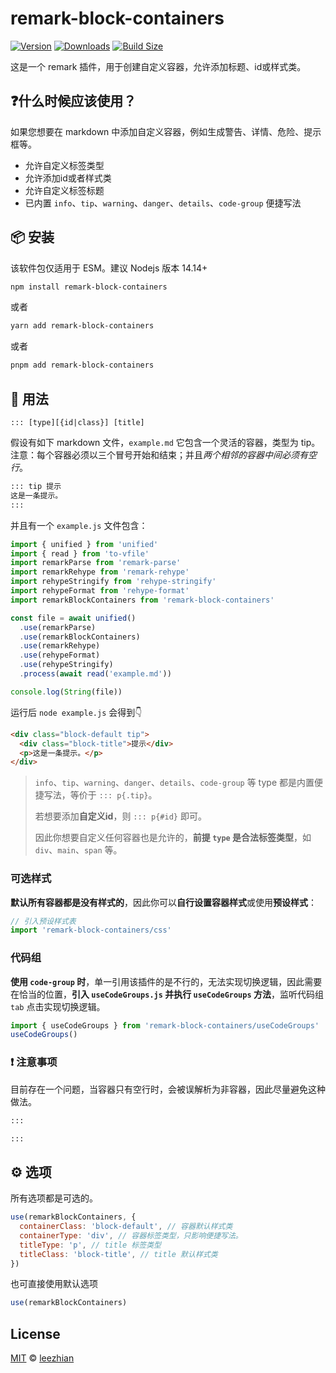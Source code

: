 # remark-block-containers

[![Version](https://img.shields.io/npm/v/remark-block-containers?style=flat&colorA=000000&colorB=000000)](https://www.npmjs.com/package/remark-block-containers)
[![Downloads](https://img.shields.io/npm/dt/remark-block-containers.svg?style=flat&colorA=000000&colorB=000000)](https://www.npmjs.com/package/remark-block-containers)
[![Build Size](https://img.shields.io/bundlephobia/minzip/remark-block-containers?label=bundle%20size&style=flat&colorA=000000&colorB=000000)](https://bundlephobia.com/result?p=remark-block-containers)


这是一个 remark 插件，用于创建自定义容器，允许添加标题、id或样式类。

## ❓什么时候应该使用？

如果您想要在 markdown 中添加自定义容器，例如生成警告、详情、危险、提示框等。

- 允许自定义标签类型
- 允许添加id或者样式类
- 允许自定义标签标题
- 已内置 `info`、`tip`、`warning`、`danger`、`details`、`code-group` 便捷写法

## 📦 安装

该软件包仅适用于 ESM。建议 Nodejs 版本 14.14+

```bash
npm install remark-block-containers
```
或者
```bash
yarn add remark-block-containers
```
或者
```bash
pnpm add remark-block-containers
```

## 📄 用法

`::: [type][{id|class}] [title]`

假设有如下 markdown 文件，`example.md` 它包含一个灵活的容器，类型为 tip。
注意：每个容器必须以三个冒号开始和结束；并且*两个相邻的容器中间必须有空行*。

```markdown
::: tip 提示
这是一条提示。
:::
```

并且有一个 `example.js` 文件包含：

```javascript
import { unified } from 'unified'
import { read } from 'to-vfile'
import remarkParse from 'remark-parse'
import remarkRehype from 'remark-rehype'
import rehypeStringify from 'rehype-stringify'
import rehypeFormat from 'rehype-format'
import remarkBlockContainers from 'remark-block-containers'

const file = await unified()
  .use(remarkParse)
  .use(remarkBlockContainers)
  .use(remarkRehype)
  .use(rehypeFormat)
  .use(rehypeStringify)
  .process(await read('example.md'))

console.log(String(file))
```

运行后 `node example.js` 会得到👇

```html
<div class="block-default tip">
  <div class="block-title">提示</div>
  <p>这是一条提示。</p>
</div>
```

> `info`、`tip`、`warning`、`danger`、`details`、`code-group` 等 type 都是内置便捷写法，等价于 `::: p{.tip}`。
>
> 若想要添加**自定义id**，则 `::: p{#id}` 即可。
>
> 因此你想要自定义任何容器也是允许的，**前提 `type` 是合法标签类型**，如 `div`、`main`、`span` 等。

### 可选样式

**默认所有容器都是没有样式的**，因此你可以**自行设置容器样式**或使用**预设样式**：

```javascript
// 引入预设样式表
import 'remark-block-containers/css'
```

### 代码组

**使用 `code-group` 时**，单一引用该插件的是不行的，无法实现切换逻辑，因此需要在恰当的位置，**引入 `useCodeGroups.js` 并执行 `useCodeGroups` 方法**，监听代码组 `tab` 点击实现切换逻辑。

```javascript
import { useCodeGroups } from 'remark-block-containers/useCodeGroups'
useCodeGroups()
```

### ❗ 注意事项

目前存在一个问题，当容器只有空行时，会被误解析为非容器，因此尽量避免这种做法。

```markdown
:::

:::
```

## ⚙️ 选项

所有选项都是可选的。

```javascript
use(remarkBlockContainers, {
  containerClass: 'block-default', // 容器默认样式类
  containerType: 'div', // 容器标签类型，只影响便捷写法。
  titleType: 'p', // title 标签类型
  titleClass: 'block-title', // title 默认样式类
})
```

也可直接使用默认选项

```javascript
use(remarkBlockContainers)
```

## License

[MIT](https://github.com/leezhian/remark-block-containers) © [leezhian](https://github.com/leezhian)